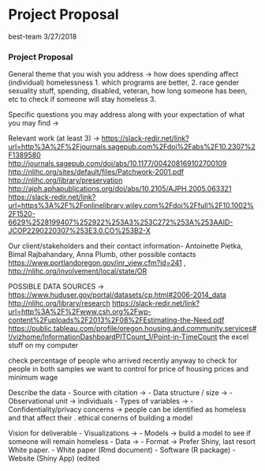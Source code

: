 Project Proposal
================
best-team
3/27/2018

### Project Proposal

General theme that you wish you address -&gt; how does spending affect (individual) homelessness 1. which programs are better, 2. race gender sexuality stuff, spending, disabled, veteran, how long someone has been, etc to check if someone will stay homeless 3.

Specific questions you may address along with your expectation of what you may find -&gt;

Relevant work (at least 3) -&gt; <https://slack-redir.net/link?url=http%3A%2F%2Fjournals.sagepub.com%2Fdoi%2Fabs%2F10.2307%2F1389580> <http://journals.sagepub.com/doi/abs/10.1177/004208169102700109> <http://nlihc.org/sites/default/files/Patchwork-2001.pdf> <http://nlihc.org/library/preservation> <http://ajph.aphapublications.org/doi/abs/10.2105/AJPH.2005.063321> <https://slack-redir.net/link?url=https%3A%2F%2Fonlinelibrary.wiley.com%2Fdoi%2Ffull%2F10.1002%2F1520-6629%2528199407%252922%253A3%253C272%253A%253AAID-JCOP2290220307%253E3.0.CO%253B2-X>

Our client/stakeholders and their contact information- Antoinette Pietka, Bimal Rajbahandary, Anna Plumb, other possible contacts <https://www.portlandoregon.gov/inr_view.cfm?id=241> , <http://nlihc.org/involvement/local/state/OR>

POSSIBLE DATA SOURCES -&gt; <https://www.huduser.gov/portal/datasets/cp.html#2006-2014_data> <http://nlihc.org/library/research> <https://slack-redir.net/link?url=http%3A%2F%2Fwww.csh.org%2Fwp-content%2Fuploads%2F2013%2F08%2FEstimating-the-Need.pdf> <https://public.tableau.com/profile/oregon.housing.and.community.services#!/vizhome/InformationDashboardPITCount_1/Point-in-TimeCount> the excel stuff on my computer

check percentage of people who arrived recently anyway to check for people in both samples we want to control for price of housing prices and minimum wage

Describe the data - Source with citation -&gt; - Data structure / size -&gt; - Observational unit -&gt; individuals - Types of variables -&gt; - Confidentiality/privacy concerns -&gt; people can be identified as homeless and that affect their . ethical conerns of building a model

Vision for deliverable - Visualizations -&gt; - Models -&gt; build a model to see if someone will remain homeless - Data -&gt; - Format -&gt; Prefer Shiny, last resort White paper. - White paper (Rmd document) - Software (R package) - Website (Shiny App) (edited
